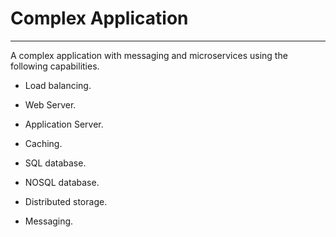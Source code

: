 # Complex Application

<hr>

A complex application with messaging and microservices using the following capabilities.

* Load balancing.

* Web Server.

* Application Server.

* Caching.

* SQL database.

* NOSQL database.

* Distributed storage.

* Messaging.